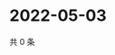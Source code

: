 # 2022-05-03

共 0 条

<!-- BEGIN WEIBO -->
<!-- 最后更新时间 Tue May 03 2022 22:11:03 GMT+0800 (China Standard Time) -->

<!-- END WEIBO -->
